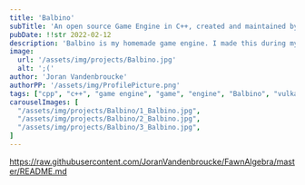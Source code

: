 ```yaml
---
title: 'Balbino'
subTitle: 'An open source Game Engine in C++, created and maintained by Joran Vandenbroucke'
pubDate: !!str 2022-02-12
description: 'Balbino is my homemade game engine. I made this during my second year at Digital Arts and Entertainment. I decided to overhaul it and keep working on it.The engine is written in C++23 and uses Assimp, EnTT, GLI, GLM, mINI, SDL2, SDL2 images, Vulkan SDK, ImGui... and GitHub as source control.'
image:
  url: '/assets/img/projects/Balbino.jpg'
  alt: ';('
author: 'Joran Vandenbroucke'
authorPP: '/assets/img/ProfilePicture.png'
tags: ["cpp", "c++", "game engine", "game", "engine", "Balbino", "vulkan", "SDL", "ImGui"]
carouselImages: [
  "/assets/img/projects/Balbino/1_Balbino.jpg",
  "/assets/img/projects/Balbino/2_Balbino.jpg",
  "/assets/img/projects/Balbino/3_Balbino.jpg",
]
---
```

https://raw.githubusercontent.com/JoranVandenbroucke/FawnAlgebra/master/README.md